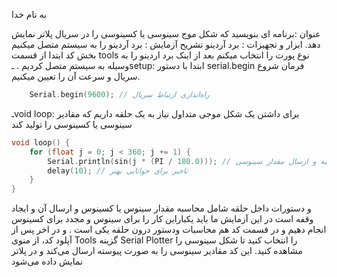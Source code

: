 به  نام خدا 
 
عنوان :برنامه ای بنویسید که شکل موج سینوسی یا کسینوسی را در سریال پلاتر نمایش دهد.
ابزار و تجهیزات : برد آردینو
تشریح آزمایش :
برد آردینو را به سیستم متصل میکنیم
بخش کد 
ابتدا از قسمت tools  نوع پورت را انتخاب میکنم بعد از اینک برد اردینو را به  وسیله به سیستم متصل کردیم .
ـsetup:
 ابتدا با دستور serial.begin فرمان شروع سریال و سرعت آن را تعیین میکنیم.

```cpp
    Serial.begin(9600); // راه‌اندازی ارتباط سریال
```
ـvoid loop:
 برای داشتن یک شکل موجی متداول نیاز به یک حلقه داریم که مقادیر سینوسی یا کسینوسی را تولید کند
 
```cpp
void loop() {
    for (float j = 0; j < 360; j += 1) {
        Serial.println(sin(j * (PI / 180.0))); // محاسبه و ارسال مقدار سینوسی
        delay(10); // تاخیر برای خوانایی بهتر
    }
}
```
و دستورات داخل حلقه شامل محاسبه مقدار سینوس یا کسینوس و ارسال آن و ایجاد وقفه است
در این آزمایش  ما باید یکباراین کار را برای سینوس و مجدد برای کسینوس انجام دهیم و در قسمت کد هم محاسبات ودستور درون حلقه یکی است .
و در اخر 
پس از آپلود کد، از منوی Tools گزینه Serial Plotter را انتخاب کنید تا شکل سینوسی را مشاهده کنید. این کد مقادیر سینوسی را به صورت پیوسته ارسال می‌کند و در پلاتر نمایش داده می‌شود